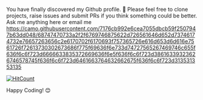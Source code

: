 You have finally discovered my Github profile. 👋
Please feel free to clone projects, raise issues and submit PRs if you think something could be better.
Ask me anything here
or email me
https://camo.githubusercontent.com/7176cb992e6cea7055dbcb59f2507947b63dd048/68747470733a2f2f6769746875622d726561646d652d73746174732e76657263656c2e6170702f6170693f757365726e616d653d6d616e7561726f72613730302673686f775f69636f6e733d74727565267469746c655f636f6c6f723d6666633835372669636f6e5f636f6c6f723d38616339323626746578745f636f6c6f723d6461663764632662675f636f6c6f723d313531353135

[![HitCount](http://hits.dwyl.com/vanshmadan/{project}.svg)](http://hits.dwyl.com/vanshmadan/{project})

Happy Coding! 😊
